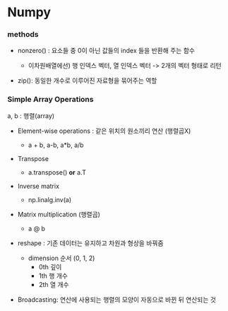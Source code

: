 # Numpy

### methods

- nonzero() : 요소들 중 0이 아닌 값들의 index 들을 반환해 주는 함수
  - 이차원배열에선) 행 인덱스 벡터, 열 인덱스 벡터 -> 2개의 벡터 형태로 리턴

- zip(): 동일한 개수로 이루어진 자료형을 묶어주는 역할



### Simple Array Operations

a, b : 행렬(array)

- Element-wise operations : 같은 위치의 원소끼리 연산 (행렬곱X)
  - a + b, a-b, a*b, a/b

- Transpose
  - a.transpose() **or** a.T

- Inverse matrix
  - np.linalg.inv(a)
- Matrix multiplication (행렬곱)
  - a @ b



- reshape : 기존 데이터는 유지하고 차원과 형상을 바꿔줌
  - dimension 순서 (0, 1, 2)
    - 0th 깊이
    - 1th 행 개수
    - 2th 열 개수

- Broadcasting: 연산에 사용되는 행렬의 모양이 자동으로 바뀐 뒤 연산되는 것